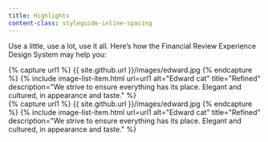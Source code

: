 ```yaml
---
title: Highlights
content-class: styleguide-inline-spacing
---
```


Use a little, use a lot, use it all. Here’s how the Financial Review Experience Design System may help you:

<div class="styleguide-two-column">
    {% capture url1 %} {{ site.github.url }}/images/edward.jpg {% endcapture %}
    {% include image-list-item.html url=url1 alt="Edward cat" title="Refined" description="We strive to ensure everything has its place. Elegant and cultured, in appearance and taste." %}
</div>
<div class="styleguide-two-column">
    {% capture url1 %} {{ site.github.url }}/images/edward.jpg {% endcapture %}
    {% include image-list-item.html url=url1 alt="Edward cat" title="Refined" description="We strive to ensure everything has its place. Elegant and cultured, in appearance and taste." %}
</div>